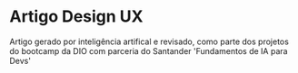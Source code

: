 # Artigo Design UX
 Artigo gerado por inteligência artifical e revisado, como parte dos projetos do bootcamp da DIO com parceria do Santander 'Fundamentos de IA para Devs' 
